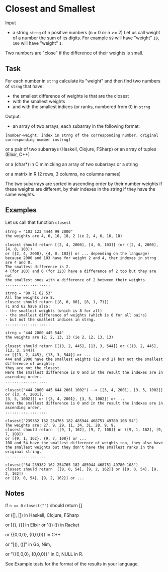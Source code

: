 # Closest and Smallest

Input

* a string `strng` of n positive numbers (n = 0 or n >= 2)
Let us call weight of a number the sum of its digits. For example `99` will have "weight" `18`, `100` will have "weight" `1`.

Two numbers are "close" if the difference of their weights is small.

## Task
For each number in `strng` calculate its "weight" and then find two numbers of `strng` that have:

* the smallest difference of weights ie that are the closest
* with the smallest weights
* and with the smallest indices (or ranks, numbered from 0) in `strng`

Output:

* an array of two arrays, each subarray in the following format:
```
[number-weight, index in strng of the corresponding number, original corresponding number instrng]
```

or a pair of two subarrays (Haskell, Clojure, FSharp) or an array of tuples (Elixir, C++)

or a (char*) in C mimicking an array of two subarrays or a string

or a matrix in R (2 rows, 3 columns, no columns names)

The two subarrays are sorted in ascending order by their number weights if these weights are different, by their indexes in the string if they have the same weights.

## Examples
Let us call that function `closest`
```
strng = "103 123 4444 99 2000"
the weights are 4, 6, 16, 18, 2 (ie 2, 4, 6, 16, 18)

closest should return [[2, 4, 2000], [4, 0, 103]] (or ([2, 4, 2000], [4, 0, 103])
or [{2, 4, 2000}, {4, 0, 103}] or ... depending on the language)
because 2000 and 103 have for weight 2 and 4, ther indexes in strng are 4 and 0.
The smallest difference is 2.
4 (for 103) and 6 (for 123) have a difference of 2 too but they are not 
the smallest ones with a difference of 2 between their weights.
....................

strng = "80 71 62 53"
All the weights are 8.
closest should return [[8, 0, 80], [8, 1, 71]]
71 and 62 have also:
- the smallest weights (which is 8 for all)
- the smallest difference of weights (which is 0 for all pairs)
- but not the smallest indices in strng.
....................

strng = "444 2000 445 544"
the weights are 12, 2, 13, 13 (ie 2, 12, 13, 13)

closest should return [[13, 2, 445], [13, 3, 544]] or ([13, 2, 445], [13, 3, 544])
or [{13, 2, 445}, {13, 3, 544}] or ...
444 and 2000 have the smallest weights (12 and 2) but not the smallest difference of weights;
they are not the closest.
Here the smallest difference is 0 and in the result the indexes are in ascending order.
...................

closest("444 2000 445 644 2001 1002") --> [[3, 4, 2001], [3, 5, 1002]] or ([3, 4, 2001], 
[3, 5, 1002]]) or [{3, 4, 2001}, {3, 5, 1002}] or ...
Here the smallest difference is 0 and in the result the indexes are in ascending order.
...................

closest("239382 162 254765 182 485944 468751 49780 108 54")
The weights are: 27, 9, 29, 11, 34, 31, 28, 9, 9.
closest should return  [[9, 1, 162], [9, 7, 108]] or ([9, 1, 162], [9, 7, 108]) 
or [{9, 1, 162}, {9, 7, 108}] or ...
108 and 54 have the smallest difference of weights too, they also have 
the smallest weights but they don't have the smallest ranks in the original string.
..................

closest("54 239382 162 254765 182 485944 468751 49780 108")
closest should return  [[9, 0, 54], [9, 2, 162]] or ([9, 0, 54], [9, 2, 162])
or [{9, 0, 54}, {9, 2, 162}] or ...
```

## Notes
If `n == 0` `closest("")` should return []

or ([], []) in Haskell, Clojure, FSharp

or [{}, {}] in Elixir or '(() ()) in Racket

or {{0,0,0}, {0,0,0}} in C++

or "[(), ()]" in Go, Nim,

or "{{0,0,0}, {0,0,0}}" in C, NULL in R.

See Example tests for the format of the results in your language.